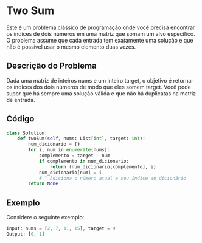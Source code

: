 # Two Sum
Este é um problema clássico de programação onde você precisa encontrar os índices de dois números em uma matriz que somam um alvo específico. O problema assume que cada entrada tem exatamente uma solução e que não é possível usar o mesmo elemento duas vezes.

## Descrição do Problema
Dada uma matriz de inteiros nums e um inteiro target, o objetivo é retornar os índices dos dois números de modo que eles somem target. Você pode supor que há sempre uma solução válida e que não há duplicatas na matriz de entrada.

## Código
``` python
class Solution:
    def twoSum(self, nums: List[int], target: int):
        num_dicionario = {}
        for i, num in enumerate(nums):
            complemento = target - num
            if complemento in num_dicionario:
                return (num_dicionario[complemento], i)
            num_dicionario[num] = i
            # ^ Adiciona o número atual e seu índice ao dicionário
        return None
```
## Exemplo
Considere o seguinte exemplo:

```python
Input: nums = [2, 7, 11, 15], target = 9
Output: [0, 1]
```
